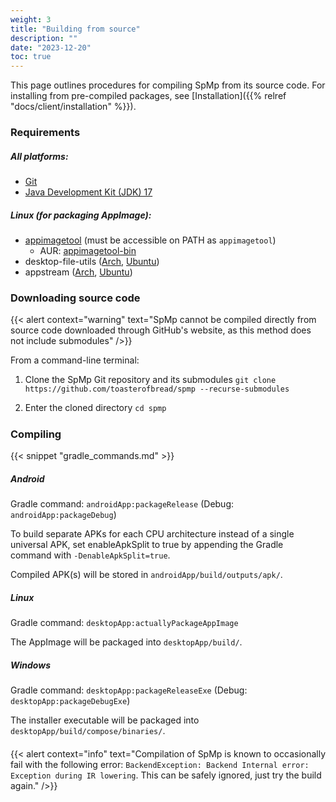 ```yaml
---
weight: 3
title: "Building from source"
description: ""
date: "2023-12-20"
toc: true
---
```


This page outlines procedures for compiling SpMp from its source code. For installing from pre-compiled packages, see [Installation]({{% relref "docs/client/installation" %}}).

### Requirements

##### All platforms:
- [Git](https://git-scm.com/download/)
- [Java Development Kit (JDK) 17](https://www.oracle.com/java/technologies/downloads/#java17)

##### Linux (for packaging AppImage):
- [appimagetool](https://github.com/AppImage/appimagetool/releases/) (must be accessible on PATH as `appimagetool`)
    - AUR: [appimagetool-bin](https://aur.archlinux.org/packages/appimagetool-bin)
- desktop-file-utils ([Arch](https://archlinux.org/packages/extra/x86_64/desktop-file-utils/), [Ubuntu](https://packages.ubuntu.com/desktop-file-utils))
- appstream ([Arch](https://archlinux.org/packages/extra/x86_64/appstream/), [Ubuntu](https://packages.ubuntu.com/search?keywords=appstream))

### Downloading source code

{{< alert context="warning" text="SpMp cannot be compiled directly from source code downloaded through GitHub's website, as this method does not include submodules" />}}

From a command-line terminal:

1. Clone the SpMp Git repository and its submodules 
`git clone https://github.com/toasterofbread/spmp --recurse-submodules`

2. Enter the cloned directory `cd spmp`

#####

### Compiling

{{< snippet "gradle_commands.md" >}}

##### Android

Gradle command: `androidApp:packageRelease` (Debug: `androidApp:packageDebug`)

To build separate APKs for each CPU architecture instead of a single universal APK, set enableApkSplit to true by appending the Gradle command with `-DenableApkSplit=true`.

Compiled APK(s) will be stored in `androidApp/build/outputs/apk/`.

##### Linux

Gradle command: `desktopApp:actuallyPackageAppImage`

The AppImage will be packaged into `desktopApp/build/`.

##### Windows

Gradle command: `desktopApp:packageReleaseExe` (Debug: `desktopApp:packageDebugExe`)

The installer executable will be packaged into `desktopApp/build/compose/binaries/`.

####

{{< alert context="info" text="Compilation of SpMp is known to occasionally fail with the following error: `BackendException: Backend Internal error: Exception during IR lowering`. This can be safely ignored, just try the build again." />}}
